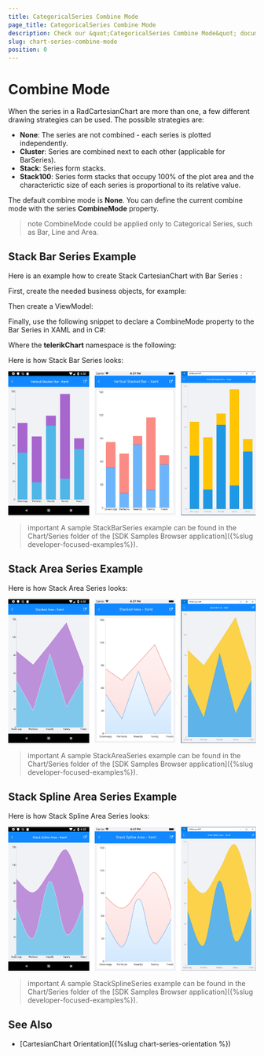 ```yaml
---
title: CategoricalSeries Combine Mode
page_title: CategoricalSeries Combine Mode
description: Check our &quot;CategoricalSeries Combine Mode&quot; documentation article for Telerik Chart for Xamarin control.
slug: chart-series-combine-mode
position: 0
---
```


# Combine Mode

When the series in a RadCartesianChart are more than one, a few different drawing strategies can be used. The possible strategies are:

- **None**: The series are not combined - each series is plotted independently.
- **Cluster**: Series are combined next to each other (applicable for BarSeries).
- **Stack**: Series form stacks.
- **Stack100**: Series form stacks that occupy 100% of the plot area and the characterictic size of each series is proportional to its relative value.

The default combine mode is **None**. You can define the current combine mode with the series **CombineMode** property.

>note CombineMode could be applied only to Categorical Series, such as Bar, Line and Area.

## Stack Bar Series Example

Here is an example how to create Stack CartesianChart with Bar Series :

First, create the needed business objects, for example:

<snippet id='categorical-data-model'/>

Then create a ViewModel:

<snippet id='chart-series-series-categorical-view-model'/>

Finally, use the following snippet to declare a CombineMode property to the Bar Series in XAML and in C#:

<snippet id='chart-series-stackbarvertical-xaml'/>
<snippet id='chart-series-stackbarvertical-csharp'/>

Where the **telerikChart** namespace is the following:

<snippet id='xmlns-telerikchart'/>
<snippet id='ns-telerikchart'/>

Here is how Stack Bar Series looks:

![Stack CombineMode](images/chart-series-features-combine-mode-stack-bar-series.png)

>important A sample StackBarSeries example can be found in the Chart/Series folder of the [SDK Samples Browser application]({%slug developer-focused-examples%}).

## Stack Area Series Example

Here is how Stack Area Series looks:

![Stack CombineMode](images/chart-series-features-combine-mode-stack-area-series.png)

>important A sample StackAreaSeries example can be found in the Chart/Series folder of the [SDK Samples Browser application]({%slug developer-focused-examples%}).

## Stack Spline Area Series Example

Here is how Stack Spline Area Series looks:

![Stack CombineMode](images/chart-series-features-combine-mode-stack-spline-area-series.png)

>important A sample StackSplineSeries example can be found in the Chart/Series folder of the [SDK Samples Browser application]({%slug developer-focused-examples%}).

## See Also

- [CartesianChart Orientation]({%slug chart-series-orientation %})
